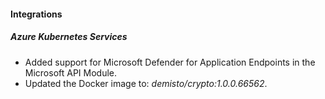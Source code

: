 
#### Integrations

##### Azure Kubernetes Services

- Added support for Microsoft Defender for Application Endpoints in the Microsoft API Module.
- Updated the Docker image to: *demisto/crypto:1.0.0.66562*.
